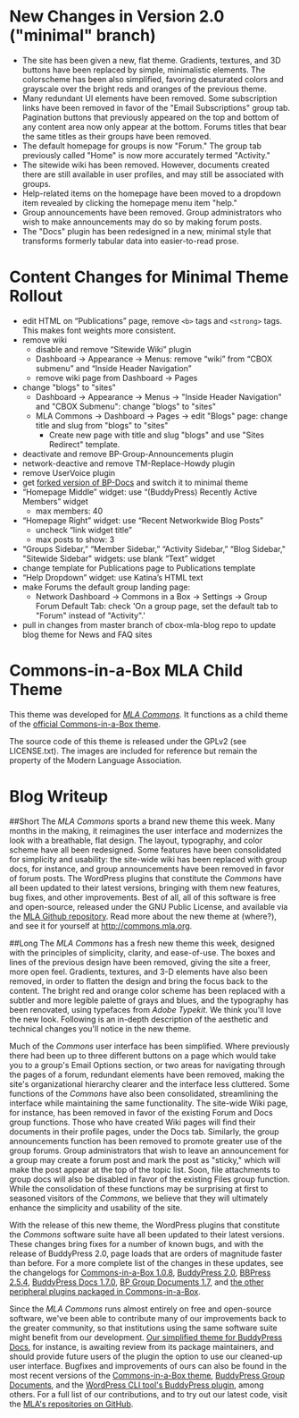 # New Changes in Version 2.0 ("minimal" branch)

 * The site has been given a new, flat theme. Gradients, textures, and 3D buttons have been replaced by simple, minimalistic elements. The colorscheme has been also simplified, favoring desaturated colors and grayscale over the bright reds and oranges of the previous theme. 
 * Many redundant UI elements have been removed. Some subscription links have been removed in favor of the "Email Subscriptions" group tab. Pagination buttons that previously appeared on the top and bottom of any content area now only appear at the bottom. Forums titles that bear the same titles as their groups have been removed. 
 * The default homepage for groups is now "Forum." The group tab previously called "Home" is now more accurately termed "Activity." 
 * The sitewide wiki has been removed. However, documents created there are still available in user profiles, and may still be associated with groups. 
 * Help-related items on the homepage have been moved to a dropdown item revealed by clicking the homepage menu item "help." 
 * Group announcements have been removed. Group administrators who wish to make announcements may do so by making forum posts.  
 * The "Docs" plugin has been redesigned in a new, minimal style that transforms formerly tabular data into easier-to-read prose.  

# Content Changes for Minimal Theme Rollout

 * edit HTML on “Publications” page, remove `<b>` tags and `<strong>` tags. This makes font weights more consistent. 
 * remove wiki 
    - disable and remove “Sitewide Wiki” plugin
    - Dashboard → Appearance → Menus: remove “wiki” from “CBOX submenu” and “Inside Header Navigation” 
    - remove wiki page from Dashboard -> Pages
 * change "blogs" to "sites" 
    - Dashboard → Appearance → Menus → "Inside Header Navigation" and "CBOX Submenu": change "blogs" to "sites" 
    - MLA Commons -> Dashboard -> Pages -> edit "Blogs" page: change title and slug from "blogs" to "sites"
      - Create new page with title and slug "blogs" and use "Sites Redirect" template.
 * deactivate and remove BP-Group-Announcements plugin
 * network-deactive and remove TM-Replace-Howdy plugin
 * remove UserVoice plugin
 * get [forked version of BP-Docs](https://github.com/mlaa/buddypress-docs) and switch it to minimal theme
 * “Homepage Middle” widget: use “(BuddyPress) Recently Active Members” widget
    - max members: 40
 * “Homepage Right” widget: use “Recent Networkwide Blog Posts” 
    - uncheck “link widget title”
    - max posts to show: 3
 * “Groups Sidebar,” “Member Sidebar,” “Activity Sidebar,” “Blog Sidebar," "Sitewide Sidebar" widgets: use blank “Text” widget
 * change template for Publications page to Publications template
 * “Help Dropdown” widget: use Katina’s HTML text
 * make Forums the default group landing page: 
    - Network Dashboard -> Commons in a Box -> Settings -> Group Forum Default Tab: check 'On a group page, set the default tab to "Forum" instead of "Activity".' 
 * pull in changes from master branch of cbox-mla-blog repo to update blog theme for News and FAQ sites

# Commons-in-a-Box MLA Child Theme

This theme was developed for [_MLA Commons_][1]. It functions as a child 
theme of the [official Commons-in-a-Box theme][2].

The source code of this theme is released under the GPLv2 (see LICENSE.txt). 
The images are included for reference but remain the property of the Modern 
Language Association.

[1]: http://commons.mla.org
[2]: https://github.com/cuny-academic-commons/cbox-theme

# Blog Writeup

##Short
The _MLA Commons_ sports a brand new theme this week. Many months in the making, it reimagines the user interface and modernizes the look with a breathable, flat design. The layout, typography, and color scheme have all been redesigned. Some features have been consolidated for simplicity and usability: the site-wide wiki has been replaced with group docs, for instance, and group announcements have been removed in favor of forum posts. The WordPress plugins that constitute the _Commons_ have all been updated to their latest versions, bringing with them new features, bug fixes, and other improvements. Best of all, all of this software is free and open-source, released under the GNU Public License, and available via the [MLA Github repository](https://github.com/mlaa). Read more about the new theme at (where?), and see it for yourself at http://commons.mla.org.  

##Long
The _MLA Commons_ has a fresh new theme this week, designed with the principles of simplicity, clarity, and ease-of-use. The boxes and lines of the previous design have been removed, giving the site a freer, more open feel. Gradients, textures, and 3-D elements have also been removed, in order to flatten the design and bring the focus back to the content. The bright red and orange color scheme has been replaced with a subtler and more legible palette of grays and blues, and the typography has been renovated, using typefaces from _Adobe Typekit_. We think you'll love the new look. Following is an in-depth description of the aesthetic and technical changes you'll notice in the new theme. 

Much of the _Commons_ user interface has been simplified. Where previously there had been up to three different buttons on a page which would take you to a group's Email Options section, or two areas for navigating through the pages of a forum, redundant elements have been removed, making the site's organizational hierarchy clearer and the interface less cluttered. Some functions of the _Commons_ have also been consolidated, streamlining the interface while maintaining the same functionality. The site-wide Wiki page, for instance, has been removed in favor of the existing Forum and Docs group functions. Those who have created Wiki pages will find their documents in their profile pages, under the Docs tab. Similarly, the group announcements function has been removed to promote greater use of the group forums. Group administrators that wish to leave an announcement for a group may create a forum post and mark the post as "sticky," which will make the post appear at the top of the topic list. Soon, file attachments to group docs will also be disabled in favor of the existing Files group function. While the consolidation of these functions may be surprising at first to seasoned visitors of the _Commons_, we believe that they will ultimately enhance the simplicity and usability of the site. 

With the release of this new theme, the WordPress plugins that constitute the _Commons_ software suite have all been updated to their latest versions. These changes bring fixes for a number of known bugs, and with the release of BuddyPress 2.0, page loads that are orders of magnitude faster than before. For a more complete list of the changes in these updates, see the changelogs for [Commons-in-a-Box 1.0.8](http://commonsinabox.org/archives/4830), [BuddyPress 2.0](http://codex.buddypress.org/developer/releases/version-2-0/), [BBPress 2.5.4](http://bbpress.org/blog/2014/06/bbpress-2-5-4-security-bugfix-release/), [BuddyPress Docs 1.7.0](https://wordpress.org/plugins/buddypress-docs/changelog/), [BP Group Documents 1.7](http://wordpress.org/plugins/bp-group-documents/changelog/), and [the other peripheral plugins packaged in Commons-in-a-Box](http://commonsinabox.org/documentation/plugins). 

Since the _MLA Commons_ runs almost entirely on free and open-source software, we've been able to contribute many of our improvements back to the greater community, so that institutions using the same software suite might benefit from our development. [Our simplified theme for BuddyPress Docs](https://github.com/mlaa/buddypress-docs), for instance, is awaiting review from its package maintainers, and should provide future users of the plugin the option to use our cleaned-up user interface. Bugfixes and improvements of ours can also be found in the most recent versions of the [Commons-in-a-Box theme](https://github.com/cuny-academic-commons/cbox-theme), [BuddyPress Group Documents](http://wordpress.org/plugins/bp-group-documents/changelog/), and the [WordPress CLI tool's BuddyPress plugin](https://github.com/boonebgorges/wp-cli-buddypress), among others. For a full list of our contributions, and to try out our latest code, visit the [MLA's repositories on GitHub](https://github.com/mlaa). 
